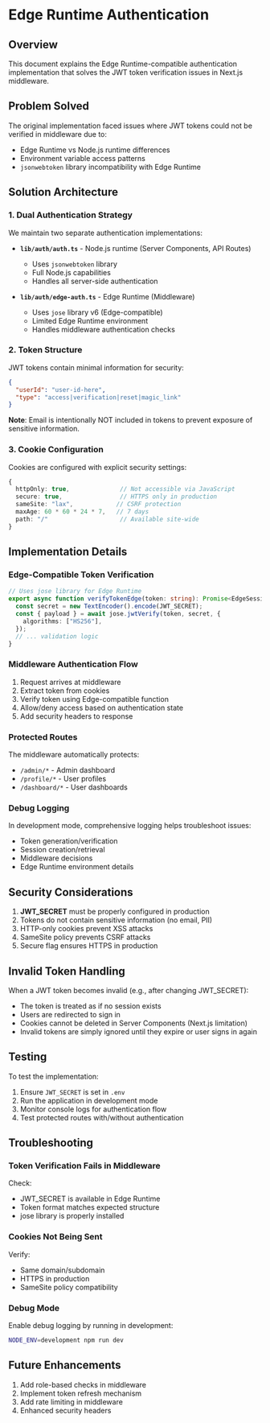 # Edge Runtime Authentication

## Overview

This document explains the Edge Runtime-compatible authentication implementation that solves the JWT token verification issues in Next.js middleware.

## Problem Solved

The original implementation faced issues where JWT tokens could not be verified in middleware due to:

- Edge Runtime vs Node.js runtime differences
- Environment variable access patterns
- `jsonwebtoken` library incompatibility with Edge Runtime

## Solution Architecture

### 1. Dual Authentication Strategy

We maintain two separate authentication implementations:

- **`lib/auth/auth.ts`** - Node.js runtime (Server Components, API Routes)
  - Uses `jsonwebtoken` library
  - Full Node.js capabilities
  - Handles all server-side authentication

- **`lib/auth/edge-auth.ts`** - Edge Runtime (Middleware)
  - Uses `jose` library v6 (Edge-compatible)
  - Limited Edge Runtime environment
  - Handles middleware authentication checks

### 2. Token Structure

JWT tokens contain minimal information for security:

```json
{
  "userId": "user-id-here",
  "type": "access|verification|reset|magic_link"
}
```

**Note**: Email is intentionally NOT included in tokens to prevent exposure of sensitive information.

### 3. Cookie Configuration

Cookies are configured with explicit security settings:

```typescript
{
  httpOnly: true,              // Not accessible via JavaScript
  secure: true,                // HTTPS only in production
  sameSite: "lax",            // CSRF protection
  maxAge: 60 * 60 * 24 * 7,   // 7 days
  path: "/"                    // Available site-wide
}
```

## Implementation Details

### Edge-Compatible Token Verification

```typescript
// Uses jose library for Edge Runtime
export async function verifyTokenEdge(token: string): Promise<EdgeSession | null> {
  const secret = new TextEncoder().encode(JWT_SECRET);
  const { payload } = await jose.jwtVerify(token, secret, {
    algorithms: ["HS256"],
  });
  // ... validation logic
}
```

### Middleware Authentication Flow

1. Request arrives at middleware
2. Extract token from cookies
3. Verify token using Edge-compatible function
4. Allow/deny access based on authentication state
5. Add security headers to response

### Protected Routes

The middleware automatically protects:

- `/admin/*` - Admin dashboard
- `/profile/*` - User profiles
- `/dashboard/*` - User dashboards

### Debug Logging

In development mode, comprehensive logging helps troubleshoot issues:

- Token generation/verification
- Session creation/retrieval
- Middleware decisions
- Edge Runtime environment details

## Security Considerations

1. **JWT_SECRET** must be properly configured in production
2. Tokens do not contain sensitive information (no email, PII)
3. HTTP-only cookies prevent XSS attacks
4. SameSite policy prevents CSRF attacks
5. Secure flag ensures HTTPS in production

## Invalid Token Handling

When a JWT token becomes invalid (e.g., after changing JWT_SECRET):

- The token is treated as if no session exists
- Users are redirected to sign in
- Cookies cannot be deleted in Server Components (Next.js limitation)
- Invalid tokens are simply ignored until they expire or user signs in again

## Testing

To test the implementation:

1. Ensure `JWT_SECRET` is set in `.env`
2. Run the application in development mode
3. Monitor console logs for authentication flow
4. Test protected routes with/without authentication

## Troubleshooting

### Token Verification Fails in Middleware

Check:

- JWT_SECRET is available in Edge Runtime
- Token format matches expected structure
- jose library is properly installed

### Cookies Not Being Sent

Verify:

- Same domain/subdomain
- HTTPS in production
- SameSite policy compatibility

### Debug Mode

Enable debug logging by running in development:

```bash
NODE_ENV=development npm run dev
```

## Future Enhancements

1. Add role-based checks in middleware
2. Implement token refresh mechanism
3. Add rate limiting in middleware
4. Enhanced security headers
